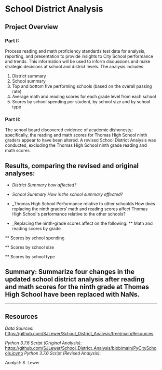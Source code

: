 # School District Analysis

## Project Overview
### Part I: 
Process reading and math proficiency standards test data for analysis, reporting, and presentation to provide insights to City School performance and trends.  This information will be used to inform discussions and make strategic decisions at school and district levels.  The analysis includes:
1. District summary
1. School summary
1. Top and bottom five performing schools (based on the overall passing rate)
1. Average math and reading scores for each grade level from each school
1. Scores by school spending per student, by school size and by school type

### Part II: 
The school board discovered evidence of academic dishonesty; specifically, the reading and math scores for Thomas High School ninth graders appear to have been altered.  A revised School District Analysis was conducted, excluding the Thomas High School ninth grade reading and math scores.

 ## Results, comparing the revised and original analyses:
 * _District Summary how affected?_ 
 
 * _School Summary   How is the school summary affected?_
 
 * _Thomas High School Performance relative to other schoolds  How does replacing the ninth graders' math and reading scores affect Thomas High School's performance relative to the other schools?
 
 * _Replacing the ninth-grade scores affect on the following:
 ** Math and reading scores by grade
 
 ** Scores by school spending
 
 ** Scores by school size
 
 ** Scores by school type

 ## Summary: Summarize four changes in the updated school district analysis after reading and math scores for the ninth grade at Thomas High School have been replaced with NaNs.
 
     

___
## Resources
_Data Sources_: https://github.com/SJLewer/School_District_Analysis/tree/main/Resources

_Python 3.7.6 Script (Original Analysis)_: https://github.com/SJLewer/School_District_Analysis/blob/main/PyCitySchools.ipynb
_Python 3.7.6 Script (Revised Analysis)_: 

_Analyst_: S. Lewer
